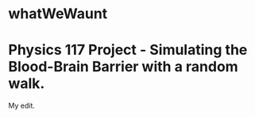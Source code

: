 # whatWeWaunt
# Physics 117 Project - Simulating the Blood-Brain Barrier with a random walk.
My edit.
